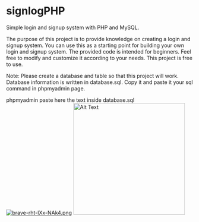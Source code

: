 # signlogPHP
Simple login and signup system with PHP and MySQL.

The purpose of this project is to provide knowledge on creating a login and signup system. You can use this as a starting point for building your own login and signup system. The provided code is intended for beginners. Feel free to modify and customize it according to your needs. This project is free to use.

Note: Please create a database and table so that this project will work. Database information is written in database.sql. Copy it and paste it your sql command in phpmyadmin page.




phpmyadmin paste here the text inside database.sql
[![brave-rht-IXx-NAk4.png](https://i.postimg.cc/2yDXvHjn/brave-rht-IXx-NAk4.png)](https://postimg.cc/34tBQFvw)
<img src="image-url" alt="Alt Text" width="300">

